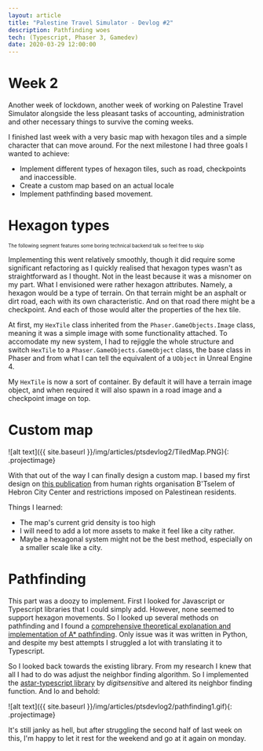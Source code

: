 ```yaml
---
layout: article
title: "Palestine Travel Simulator - Devlog #2"
description: Pathfinding woes
tech: (Typescript, Phaser 3, Gamedev)
date: 2020-03-29 12:00:00
---
```


# Week 2

Another week of lockdown, another week of working on Palestine Travel Simulator alongside the less pleasant tasks of accounting, administration and other necessary things to survive the coming weeks.

I finished last week with a very basic map with hexagon tiles and a simple character that can move around. For the next milestone I had three goals I wanted to achieve:
- Implement different types of hexagon tiles, such as road, checkpoints and inaccessible.
- Create a custom map based on an actual locale
- Implement pathfinding based movement.

# Hexagon types

<sup><sub>The following segment features some boring technical backend talk so feel free to skip</sub></sup>

Implementing this went relatively smoothly, though it did require some significant refactoring as I quickly realised that hexagon types wasn't as straightforward as I thought. Not in the least because it was a misnomer on my part. What I envisioned were rather hexagon attributes. Namely, a hexagon would be a type of terrain. On that terrain might be an asphalt or dirt road, each with its own characteristic. And on that road there might be a checkpoint. And each of those would alter the properties of the hex tile.

At first, my `HexTile` class inherited from the `Phaser.GameObjects.Image` class, meaning it was a simple image with some functionality attached. To accomodate my new system, I had to rejiggle the whole structure and switch `HexTile` to a `Phaser.GameObjects.GameObject` class, the base class in Phaser and from what I can tell the equivalent of a `UObject` in Unreal Engine 4. 

My `HexTile` is now a sort of container. By default it will have a terrain image object, and when required it will also spawn in a road image and a checkpoint image on top.

# Custom map

![alt text]({{ site.baseurl }}/img/articles/ptsdevlog2/TiledMap.PNG){: .projectimage}

With that out of the way I can finally design a custom map. I based my first design on [this publication](https://www.btselem.org/sites/default/files/2019-10/201909_hebron_map_eng.pdf) from human rights organisation B'Tselem of Hebron City Center and restrictions imposed on Palestinean residents.

Things I learned:
- The map's current grid density is too high
- I will need to add a lot more assets to make it feel like a city rather.
- Maybe a hexagonal system might not be the best method, especially on a smaller scale like a city.

# Pathfinding

This part was a doozy to implement. First I looked for Javascript or Typescript libraries that I could simply add. However, none seemed to support hexagon movements. So I looked up several methods on pathfinding and I found a [comprehensive theoretical explanation and implementation of A* pathfinding](https://www.redblobgames.com/pathfinding/a-star/implementation.html). Only issue was it was written in Python, and despite my best attempts I struggled a lot with translating it to Typescript.

So I looked back towards the existing library. From my research I knew that all I had to do was adjust the neighbor finding algorithm. So I implemented the [astar-typescript library](https://github.com/digitsensitive/astar-typescript) by _digitsensitive_ and altered its neighbor finding function. And lo and behold:

![alt text]({{ site.baseurl }}/img/articles/ptsdevlog2/pathfinding1.gif){: .projectimage}

It's still janky as hell, but after struggling the second half of last week on this, I'm happy to let it rest for the weekend and go at it again on monday.
